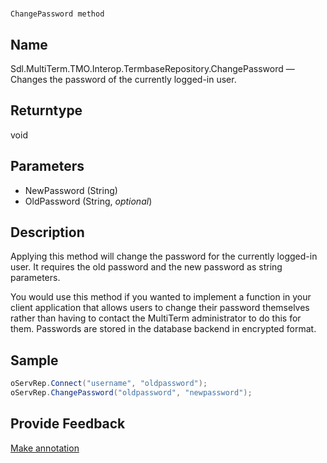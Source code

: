 

# 
    ChangePassword method



## Name

Sdl.MultiTerm.TMO.Interop.TermbaseRepository.ChangePassword —          Changes the password of the currently logged-in user.



## Returntype

void



## Parameters

* NewPassword (String)
* OldPassword (String, *optional*)




## Description



Applying this method will change the password for the currently logged-in user. It requires the old password and the new password as string parameters.

You would use this method if you wanted to implement a function in your client application that allows users to change their password themselves rather than having to contact the MultiTerm administrator to do this for them. Passwords are stored in the database backend in encrypted format.



## Sample


```cs
oServRep.Connect("username", "oldpassword");
oServRep.ChangePassword("oldpassword", "newpassword");
```



## Provide Feedback

[Make annotation](mailto:sdk-feedback@sdl.com&amp;subject=Reference%20for%20Sdl.MultiTerm.TMO.Interop.TermbaseRepository.ChangePassword)


